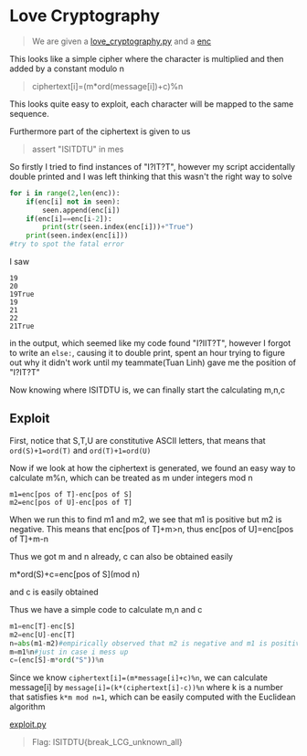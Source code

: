 # Love Cryptography
>We are given a [love\_cryptography.py](love_cryptography.py) and a [enc](enc)

This looks like a simple cipher where the character is multiplied and then added by a constant modulo n

>ciphertext[i]=(m*ord(message[i])+c)%n

This looks quite easy to exploit, each character will be mapped to the same sequence.

Furthermore part of the ciphertext is given to us

>assert "ISITDTU" in mes

So firstly I tried to find instances of "I?IT?T", however my script accidentally double printed and I was left thinking that this wasn't the right way to solve

```python
for i in range(2,len(enc)):
    if(enc[i] not in seen):
        seen.append(enc[i])
    if(enc[i]==enc[i-2]):
        print(str(seen.index(enc[i]))+"True")
    print(seen.index(enc[i]))
#try to spot the fatal error
```

I saw 

```
19
20
19True
19
21
22
21True
```

in the output, which seemed like my code found "I?IIT?T", however I forgot to write an ```else:```, causing it to double print, spent an hour trying to figure out why it didn't work until my teammate(Tuan Linh) gave me the position of "I?IT?T"

Now knowing where ISITDTU is, we can finally start the calculating m,n,c

## Exploit

First, notice that S,T,U are constitutive ASCII letters, that means that ```ord(S)+1=ord(T)``` and ```ord(T)+1=ord(U)```

Now if we look at how the ciphertext is generated, we found an easy way to calculate m%n, which can be treated as m under integers mod n

```
m1=enc[pos of T]-enc[pos of S]
m2=enc[pos of U]-enc[pos of T]
```

When we run this to find m1 and m2, we see that m1 is positive but m2 is negative. This means that enc[pos of T]+m>n, thus enc[pos of U]=enc[pos of T]+m-n

Thus we got m and n already, c can also be obtained easily

m*ord(S)+c=enc\[pos of S\](mod n)

and c is easily obtained

Thus we have a simple code to calculate m,n and c

```python
m1=enc[T]-enc[S]
m2=enc[U]-enc[T]
n=abs(m1-m2)#empirically observed that m2 is negative and m1 is positive
m=m1%n#just in case i mess up
c=(enc[S]-m*ord("S"))%n
```

Since we know ```ciphertext[i]=(m*message[i]+c)%n```, we can calculate message[i] by ```message[i]=(k*(ciphertext[i]-c))%n``` where k is a number that satisfies ```k*m mod n=1```, which can be easily computed with the Euclidean algorithm

[exploit.py](exploit.py)

>Flag: ISITDTU{break_LCG_unknown_all}
